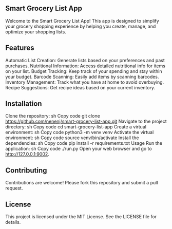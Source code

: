 ## Smart Grocery List App
Welcome to the Smart Grocery List App! This app is designed to simplify your grocery shopping experience by helping you create, manage, and optimize your shopping lists.

## Features
Automatic List Creation: Generate lists based on your preferences and past purchases.
Nutritional Information: Access detailed nutritional info for items on your list.
Budget Tracking: Keep track of your spending and stay within your budget.
Barcode Scanning: Easily add items by scanning barcodes.
Inventory Management: Track what you have at home to avoid overbuying.
Recipe Suggestions: Get recipe ideas based on your current inventory.
## Installation
Clone the repository:
sh
Copy code
git clone https://github.com/nenenj/smart-grocery-list-app.git
Navigate to the project directory:
sh
Copy code
cd smart-grocery-list-app
Create a virtual environment:
sh
Copy code
python3 -m venv venv
Activate the virtual environment:
sh
Copy code
source venv/bin/activate
Install the dependencies:
sh
Copy code
pip install -r requirements.txt
Usage
Run the application:
sh
Copy code
./run.py
Open your web browser and go to http://127.0.0.1:9002.
## Contributing
Contributions are welcome! Please fork this repository and submit a pull request.

## License
This project is licensed under the MIT License. See the LICENSE file for details.

